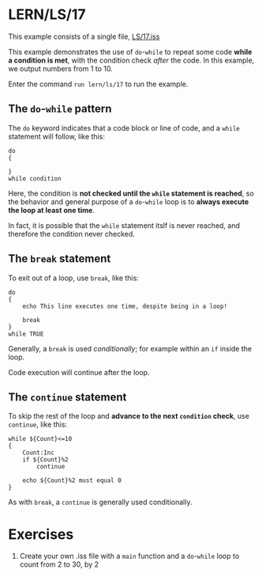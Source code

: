 # LERN/LS/17
This example consists of a single file, [LS/17.iss](17.iss)

This example demonstrates the use of ```do```-```while``` to repeat some code **while a condition is met**, with the condition check *after* the code. In this example, we output numbers from 1 to 10.

Enter the command ```run lern/ls/17``` to run the example. 

## The ```do```-```while``` pattern
The ```do``` keyword indicates that a code block or line of code, and a ```while``` statement will follow, like this:

```
do
{

}
while condition
```

Here, the condition is **not checked until the ```while``` statement is reached**, so the behavior and general purpose of a ```do```-```while``` loop is to **always execute the loop at least one time**. 

In fact, it is possible that the ```while``` statement itslf is never reached, and therefore the condition never checked.

## The ```break``` statement
To exit out of a loop, use ```break```, like this:

```
do
{
    echo This line executes one time, despite being in a loop!

    break
}
while TRUE
```

Generally, a ```break``` is used *conditionally*; for example within an ```if``` inside the loop.

Code execution will continue after the loop.


## The ```continue``` statement
To skip the rest of the loop and **advance to the next ```condition``` check**, use ```continue```, like this:

```
while ${Count}<=10
{
    Count:Inc
    if ${Count}%2
        continue

    echo ${Count}%2 must equal 0
}
```

As with ```break```, a ```continue``` is generally used conditionally.

# Exercises
1. Create your own .iss file with a ```main``` function and a ```do```-```while``` loop to count from 2 to 30, by 2
